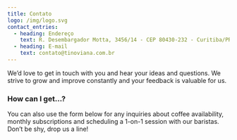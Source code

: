 ```yaml
---
title: Contato
logo: /img/logo.svg
contact_entries:
  - heading: Endereço
    text: R. Desembargador Motta, 3456/14 - CEP 80430-232 - Curitiba/PR
  - heading: E-mail
    text: contato@tinoviana.com.br
---
```


We’d love to get in touch with you and hear your ideas and
questions. We strive to grow and improve constantly and your feedback
is valuable for us.

<h3 class="f4 b lh-title mb2">How can I get…?</h3>

You can also use the form below for any inquiries about coffee
availability, monthly subscriptions and scheduling a 1-on-1 session
with our baristas. Don’t be shy, drop us a line!
